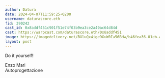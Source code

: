 ```yaml
---
author: Datura
date: 2024-04-07T11:59:25+0200
username: daturascore.eth
fid: 390242
cast_id: 0x8addf451c901f51e74f03b9ea3ce2a49ac64d84d
cast: https://warpcast.com/daturascore.eth/0x8addf451
image: https://imagedelivery.net/BXluQx4ige9GuW0Ia56BHw/b46fea36-01eb-46d0-8f4c-b49c7e56eb00/original
layout: post
---
```

Do it yourself!  
  
Enzo Mari  
Autoprogettazione  

<img src='https://imagedelivery.net/BXluQx4ige9GuW0Ia56BHw/b46fea36-01eb-46d0-8f4c-b49c7e56eb00/original' alt='' referrerpolicy='no-referrer'/>
<img src='https://imagedelivery.net/BXluQx4ige9GuW0Ia56BHw/a85e5e93-854d-4023-1594-baec8270af00/original' alt='' referrerpolicy='no-referrer'/>